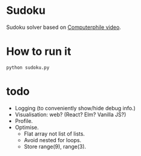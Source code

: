# Sudoku

Sudoku solver based on [Computerphile video](https://www.youtube.com/watch?v=G_UYXzGuqvM).

# How to run it

```
python sudoku.py
```

# todo

* Logging (to conveniently show/hide debug info.)
* Visualisation: web? (React? Elm? Vanilla JS?)
* Profile.
* Optimise.
    * Flat array not list of lists.
    * Avoid nested for loops.
    * Store range(9), range(3).